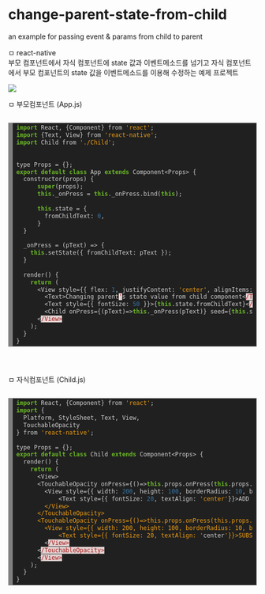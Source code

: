 # change-parent-state-from-child
an example for passing event &amp; params from child to parent


ㅁ react-native <br/>
부모 컴포넌트에서 자식 컴포넌트에 state 값과 이벤트메소드를 넘기고 
자식 컴포넌트에서 부모 컴포넌트의 state 값을 이벤트메소드를 이용해 수정하는 예제 프로젝트

<img src="http://repo-cdn.dgmit.net:53535/github/change-parent-state-from-child/run_example.png"/>


ㅁ 부모컴포넌트 (App.js)
<pre>
<code>
<!-- HTML generated using hilite.me --><div style="background: #202020; overflow:auto;width:auto;border:solid gray;border-width:.1em .1em .1em .8em;padding:.2em .6em;"><pre style="margin: 0; line-height: 125%"><span style="color: #6ab825; font-weight: bold">import</span> <span style="color: #d0d0d0">React,</span> <span style="color: #d0d0d0">{Component}</span> <span style="color: #d0d0d0">from</span> <span style="color: #ed9d13">&#39;react&#39;</span><span style="color: #d0d0d0">;</span>
<span style="color: #6ab825; font-weight: bold">import</span> <span style="color: #d0d0d0">{Text,</span> <span style="color: #d0d0d0">View}</span> <span style="color: #d0d0d0">from</span> <span style="color: #ed9d13">&#39;react-native&#39;</span><span style="color: #d0d0d0">;</span>
<span style="color: #6ab825; font-weight: bold">import</span> <span style="color: #d0d0d0">Child</span> <span style="color: #d0d0d0">from</span> <span style="color: #ed9d13">&#39;./Child&#39;</span><span style="color: #d0d0d0">;</span>


<span style="color: #d0d0d0">type</span> <span style="color: #d0d0d0">Props</span> <span style="color: #d0d0d0">=</span> <span style="color: #d0d0d0">{};</span>
<span style="color: #6ab825; font-weight: bold">export</span> <span style="color: #6ab825; font-weight: bold">default</span> <span style="color: #6ab825; font-weight: bold">class</span> <span style="color: #d0d0d0">App</span> <span style="color: #6ab825; font-weight: bold">extends</span> <span style="color: #d0d0d0">Component&lt;Props&gt;</span> <span style="color: #d0d0d0">{</span>
  <span style="color: #d0d0d0">constructor(props)</span> <span style="color: #d0d0d0">{</span>
      <span style="color: #6ab825; font-weight: bold">super</span><span style="color: #d0d0d0">(props);</span>
      <span style="color: #6ab825; font-weight: bold">this</span><span style="color: #d0d0d0">._onPress</span> <span style="color: #d0d0d0">=</span> <span style="color: #6ab825; font-weight: bold">this</span><span style="color: #d0d0d0">._onPress.bind(</span><span style="color: #6ab825; font-weight: bold">this</span><span style="color: #d0d0d0">);</span>

      <span style="color: #6ab825; font-weight: bold">this</span><span style="color: #d0d0d0">.state</span> <span style="color: #d0d0d0">=</span> <span style="color: #d0d0d0">{</span>
        <span style="color: #d0d0d0">fromChildText:</span> <span style="color: #3677a9">0</span><span style="color: #d0d0d0">,</span>
      <span style="color: #d0d0d0">}</span>
  <span style="color: #d0d0d0">}</span>

  <span style="color: #d0d0d0">_onPress</span> <span style="color: #d0d0d0">=</span> <span style="color: #d0d0d0">(pText)</span> <span style="color: #d0d0d0">=&gt;</span> <span style="color: #d0d0d0">{</span>
    <span style="color: #6ab825; font-weight: bold">this</span><span style="color: #d0d0d0">.setState({</span> <span style="color: #d0d0d0">fromChildText:</span> <span style="color: #d0d0d0">pText</span> <span style="color: #d0d0d0">});</span>
  <span style="color: #d0d0d0">}</span>

  <span style="color: #d0d0d0">render()</span> <span style="color: #d0d0d0">{</span>
    <span style="color: #6ab825; font-weight: bold">return</span> <span style="color: #d0d0d0">(</span>
      <span style="color: #d0d0d0">&lt;View</span> <span style="color: #d0d0d0">style={{</span> <span style="color: #d0d0d0">flex:</span> <span style="color: #3677a9">1</span><span style="color: #d0d0d0">,</span> <span style="color: #d0d0d0">justifyContent:</span> <span style="color: #ed9d13">&#39;center&#39;</span><span style="color: #d0d0d0">,</span> <span style="color: #d0d0d0">alignItems:</span> <span style="color: #ed9d13">&#39;center&#39;</span><span style="color: #d0d0d0">,</span> <span style="color: #d0d0d0">flexDirection:</span> <span style="color: #ed9d13">&#39;column&#39;</span> <span style="color: #d0d0d0">}}&gt;</span>
        <span style="color: #d0d0d0">&lt;Text&gt;Changing</span> <span style="color: #d0d0d0">parent</span><span style="color: #a61717; background-color: #e3d2d2">&#39;</span><span style="color: #d0d0d0">s</span> <span style="color: #d0d0d0">state</span> <span style="color: #d0d0d0">value</span> <span style="color: #d0d0d0">from</span> <span style="color: #d0d0d0">child</span> <span style="color: #d0d0d0">component&lt;</span><span style="color: #a61717; background-color: #e3d2d2">/Text&gt;</span>
        <span style="color: #d0d0d0">&lt;Text</span> <span style="color: #d0d0d0">style={{</span> <span style="color: #d0d0d0">fontSize:</span> <span style="color: #3677a9">50</span> <span style="color: #d0d0d0">}}&gt;{</span><span style="color: #6ab825; font-weight: bold">this</span><span style="color: #d0d0d0">.state.fromChildText}&lt;</span><span style="color: #a61717; background-color: #e3d2d2">/Text&gt;</span>
        <span style="color: #d0d0d0">&lt;Child</span> <span style="color: #d0d0d0">onPress={(pText)=&gt;</span><span style="color: #6ab825; font-weight: bold">this</span><span style="color: #d0d0d0">._onPress(pText)}</span> <span style="color: #d0d0d0">seed={</span><span style="color: #6ab825; font-weight: bold">this</span><span style="color: #d0d0d0">.state.fromChildText}/&gt;</span>
      <span style="color: #d0d0d0">&lt;</span><span style="color: #a61717; background-color: #e3d2d2">/View&gt;</span>
    <span style="color: #d0d0d0">);</span>
  <span style="color: #d0d0d0">}</span>
<span style="color: #d0d0d0">}</span>
</pre></div>

  </code>
</pre>

ㅁ 자식컴포넌트 (Child.js)
<pre>
<code>
<!-- HTML generated using hilite.me --><div style="background: #202020; overflow:auto;width:auto;border:solid gray;border-width:.1em .1em .1em .8em;padding:.2em .6em;"><pre style="margin: 0; line-height: 125%"><span style="color: #6ab825; font-weight: bold">import</span> <span style="color: #d0d0d0">React,</span> <span style="color: #d0d0d0">{Component}</span> <span style="color: #d0d0d0">from</span> <span style="color: #ed9d13">&#39;react&#39;</span><span style="color: #d0d0d0">;</span>
<span style="color: #6ab825; font-weight: bold">import</span> <span style="color: #d0d0d0">{</span>
  <span style="color: #d0d0d0">Platform,</span> <span style="color: #d0d0d0">StyleSheet,</span> <span style="color: #d0d0d0">Text,</span> <span style="color: #d0d0d0">View,</span>
  <span style="color: #d0d0d0">TouchableOpacity</span>
<span style="color: #d0d0d0">}</span> <span style="color: #d0d0d0">from</span> <span style="color: #ed9d13">&#39;react-native&#39;</span><span style="color: #d0d0d0">;</span>

<span style="color: #d0d0d0">type</span> <span style="color: #d0d0d0">Props</span> <span style="color: #d0d0d0">=</span> <span style="color: #d0d0d0">{};</span>
<span style="color: #6ab825; font-weight: bold">export</span> <span style="color: #6ab825; font-weight: bold">default</span> <span style="color: #6ab825; font-weight: bold">class</span> <span style="color: #d0d0d0">Child</span> <span style="color: #6ab825; font-weight: bold">extends</span> <span style="color: #d0d0d0">Component&lt;Props&gt;</span> <span style="color: #d0d0d0">{</span>
  <span style="color: #d0d0d0">render()</span> <span style="color: #d0d0d0">{</span>
    <span style="color: #6ab825; font-weight: bold">return</span> <span style="color: #d0d0d0">(</span>
      <span style="color: #d0d0d0">&lt;View&gt;</span>
      <span style="color: #d0d0d0">&lt;TouchableOpacity</span> <span style="color: #d0d0d0">onPress={()=&gt;</span><span style="color: #6ab825; font-weight: bold">this</span><span style="color: #d0d0d0">.props.onPress(</span><span style="color: #6ab825; font-weight: bold">this</span><span style="color: #d0d0d0">.props.seed</span> <span style="color: #d0d0d0">+</span> <span style="color: #3677a9">10</span><span style="color: #d0d0d0">)}&gt;</span>
        <span style="color: #d0d0d0">&lt;View</span> <span style="color: #d0d0d0">style={{</span> <span style="color: #d0d0d0">width:</span> <span style="color: #3677a9">200</span><span style="color: #d0d0d0">,</span> <span style="color: #d0d0d0">height:</span> <span style="color: #3677a9">100</span><span style="color: #d0d0d0">,</span> <span style="color: #d0d0d0">borderRadius:</span> <span style="color: #3677a9">10</span><span style="color: #d0d0d0">,</span> <span style="color: #d0d0d0">borderWidth:</span> <span style="color: #3677a9">1</span><span style="color: #d0d0d0">,</span> <span style="color: #d0d0d0">padding:</span> <span style="color: #3677a9">10</span><span style="color: #d0d0d0">,</span> <span style="color: #d0d0d0">}}&gt;</span>
            <span style="color: #d0d0d0">&lt;Text</span> <span style="color: #d0d0d0">style={{</span> <span style="color: #d0d0d0">fontSize:</span> <span style="color: #3677a9">20</span><span style="color: #d0d0d0">,</span> <span style="color: #d0d0d0">textAlign:</span> <span style="color: #ed9d13">&#39;center&#39;</span><span style="color: #d0d0d0">}}&gt;ADD</span> <span style="color: #3677a9">10</span> <span style="color: #d0d0d0">TO</span> <span style="color: #d0d0d0">PARENT</span><span style="color: #ed9d13">&#39;s STATE VALUE&lt;/Text&gt;</span>
<span style="color: #ed9d13">        &lt;/View&gt;</span>
<span style="color: #ed9d13">      &lt;/TouchableOpacity&gt;</span>
<span style="color: #ed9d13">      &lt;TouchableOpacity onPress={()=&gt;this.props.onPress(this.props.seed - 10)}&gt;</span>
<span style="color: #ed9d13">        &lt;View style={{ width: 200, height: 100, borderRadius: 10, borderWidth: 1, padding: 10, }}&gt;</span>
<span style="color: #ed9d13">            &lt;Text style={{ fontSize: 20, textAlign: &#39;</span><span style="color: #d0d0d0">center</span><span style="color: #ed9d13">&#39;}}&gt;SUBSTRACT 10 TO PARENT&#39;</span><span style="color: #d0d0d0">s</span> <span style="color: #d0d0d0">STATE</span> <span style="color: #d0d0d0">VALUE&lt;</span><span style="color: #a61717; background-color: #e3d2d2">/Text&gt;</span>
        <span style="color: #d0d0d0">&lt;</span><span style="color: #a61717; background-color: #e3d2d2">/View&gt;</span>
      <span style="color: #d0d0d0">&lt;</span><span style="color: #a61717; background-color: #e3d2d2">/TouchableOpacity&gt;</span>
      <span style="color: #d0d0d0">&lt;</span><span style="color: #a61717; background-color: #e3d2d2">/View&gt;</span>
    <span style="color: #d0d0d0">);</span>
  <span style="color: #d0d0d0">}</span>
<span style="color: #d0d0d0">}</span>
</pre></div>

  </code>
</pre>
